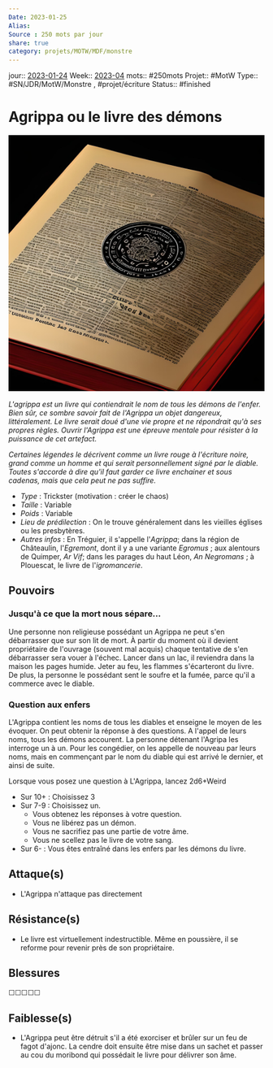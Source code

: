 ```yaml
---
Date: 2023-01-25
Alias:
Source : 250 mots par jour
share: true
category: projets/MOTW/MDF/monstre
---
```

jour::  [2023-01-24](2023-01-24.md)
Week:: [2023-04](../../../../week/2023-04.md)
mots:: 
#250mots
Projet:: #MotW 
Type:: #SN/JDR/MotW/Monstre , #projet/écriture
Status:: #finished 

# Agrippa ou le livre des démons

![0c8d084d-285c-4e0f-b809-d518d1390fd9.jpg](../../../../notes/0c8d084d-285c-4e0f-b809-d518d1390fd9.jpg)

*L'agrippa est un livre qui contiendrait le nom de tous les démons de l'enfer. Bien sûr, ce sombre savoir fait de l'Agrippa un objet dangereux, littéralement. Le livre serait doué d'une vie propre et ne répondrait qu'à ses propres règles. Ouvrir l'Agrippa est une épreuve mentale pour résister à la puissance de cet artefact.*

*Certaines légendes le décrivent comme un livre rouge à l'écriture noire, grand comme un homme et qui serait personnellement signé par le diable. Toutes s'accorde à dire qu'il faut garder ce livre enchainer et sous cadenas, mais que cela peut ne pas suffire.*

-  *Type* : Trickster (motivation : créer le chaos)
-  *Taille* : Variable
-  *Poids* : Variable
-  *Lieu de prédilection* : On le trouve généralement dans les vieilles églises ou les presbytères.
-  *Autres infos* : En Tréguier, il s'appelle l'_Agrippa_; dans la région de Châteaulin, l'_Egremont_, dont il y a une variante _Egromus_ ; aux alentours de Quimper, _Ar Vif_; dans les parages du haut Léon, _An Negromans_ ; à Plouescat, le livre de l'_igromancerie_.
  
## Pouvoirs

### Jusqu'à ce que la mort nous sépare...
Une personne non religieuse possédant un Agrippa ne peut s'en débarrasser que sur son lit de mort.
À partir du moment où il devient propriétaire de l'ouvrage (souvent mal acquis) chaque tentative de s'en débarrasser sera vouer à l'échec. Lancer dans un lac, il reviendra dans la maison les pages humide. Jeter au feu, les flammes s'écarteront du livre.
De plus, la personne le possédant sent le soufre et la fumée, parce qu'il a commerce avec le diable. 

### Question aux enfers
L'Agrippa contient les noms de tous les diables et enseigne le moyen de les évoquer.
On peut obtenir la réponse à des questions. A l'appel de leurs noms, tous les démons accourent. La personne détenant l'Agripa les interroge un à un. Pour les congédier, on les appelle de nouveau par leurs noms, mais en commençant par le nom du diable qui est arrivé le dernier, et ainsi de suite.

Lorsque vous posez une question à L'Agrippa, lancez 2d6+Weird
- Sur 10+ : Choisissez 3
- Sur 7-9 : Choisissez un.
	- Vous obtenez les réponses à votre question.
	- Vous ne libérez pas un démon.
	- Vous ne sacrifiez pas une partie de votre âme.
	- Vous ne scellez pas le livre de votre sang.
- Sur 6- : Vous êtes entraîné dans les enfers par les démons du livre. 

## Attaque(s)

- L'Agrippa n'attaque pas directement

## Résistance(s)

- Le livre est virtuellement indestructible. Même en poussière, il se reforme pour revenir près de son propriétaire.

## Blessures

☐☐☐☐☐

## Faiblesse(s)

- L'Agrippa peut être détruit s'il a été exorciser et brûler sur un feu de fagot d'ajonc. La cendre doit ensuite être mise dans un sachet et passer au cou du moribond qui possédait le livre pour délivrer son âme.